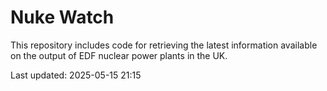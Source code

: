 # Nuke Watch

This repository includes code for retrieving the latest information available on the output of EDF nuclear power plants in the UK.

Last updated: 2025-05-15 21:15